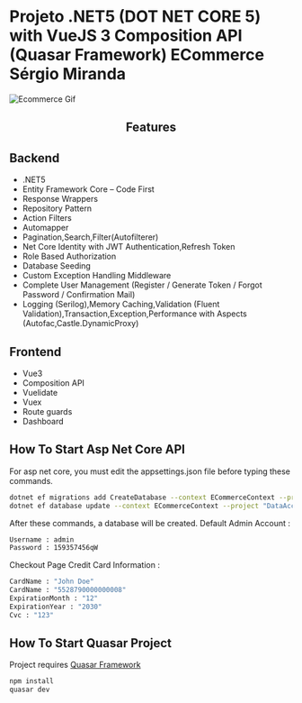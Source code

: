 # Projeto .NET5 (DOT NET CORE 5) with VueJS 3 Composition API (Quasar Framework) ECommerce Sérgio Miranda

<img alt="Ecommerce Gif" src="assets/ecommerce.gif"> </img>

**<h2 align="center">Features</p>**

## Backend
- .NET5
- Entity Framework Core – Code First 
- Response Wrappers
- Repository Pattern
- Action Filters
- Automapper
- Pagination,Search,Filter(Autofilterer)
- Net Core Identity with JWT Authentication,Refresh Token
- Role Based Authorization
- Database Seeding
- Custom Exception Handling Middleware
- Complete User Management  (Register / Generate Token / Forgot Password / Confirmation Mail)
- Logging (Serilog),Memory Caching,Validation (Fluent Validation),Transaction,Exception,Performance with Aspects (Autofac,Castle.DynamicProxy)

## Frontend
- Vue3
- Composition API
- Vuelidate
- Vuex
- Route guards
- Dashboard

## How To Start Asp Net Core API

For asp net core, you must edit the appsettings.json file before typing these commands. 

```sh
dotnet ef migrations add CreateDatabase --context ECommerceContext --project "DataAccess" --startup-project "WebAPI"
dotnet ef database update --context ECommerceContext --project "DataAccess" --startup-project "WebAPI"
```
After these commands, a database will be created. 
Default Admin Account : 

```sh
Username : admin
Password : 159357456qW
```

Checkout Page Credit Card Information : 

```sh
CardName : "John Doe"
CardName : "5528790000000008"
ExpirationMonth : "12"
ExpirationYear : "2030"
Cvc : "123"
```

## How To Start Quasar Project

Project requires [Quasar Framework](https://quasar.dev) 


```sh
npm install
quasar dev
```



